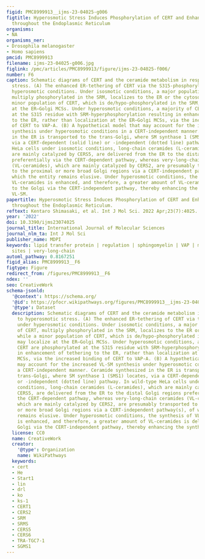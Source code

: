 ```yaml
---
figid: PMC8999913__ijms-23-04025-g006
figtitle: Hyperosmotic Stress Induces Phosphorylation of CERT and Enhances Its Tethering
  throughout the Endoplasmic Reticulum
organisms:
- NA
organisms_ner:
- Drosophila melanogaster
- Homo sapiens
pmcid: PMC8999913
filename: ijms-23-04025-g006.jpg
figlink: /pmc/articles/PMC8999913/figure/ijms-23-04025-f006/
number: F6
caption: Schematic diagrams of CERT and the ceramide metabolism in response to hyperosmotic
  stress. (A) The enhanced ER-tethering of CERT via the S315-phosphorylation under
  hyperosmotic conditions. Under isosmotic conditions, a major population of CERT,
  multiply phosphorylated in the SRM, localizes to the ER or the cytosol, while a
  minor population of CERT, which is de/hypo-phosphorylated in the SRM, may localize
  at the ER–Golgi MCSs. Under hyperosmotic conditions, a majority of CERT are phosphorylated
  at the S315 residue with SRM-hyperphosphorylation resulting in enhancement of tethering
  to the ER, rather than localization at the ER–Golgi MCSs, via the increased binding
  of CERT to VAP-A. (B) A hypothetical model that may account for the increased VL-SM
  synthesis under hyperosmotic conditions in a CERT-independent manner. Ceramide synthesized
  in the ER is transported to the trans-Golgi, where SM synthase 1 (SMS1) locates,
  via a CERT-dependent (solid line) or -independent (dotted line) pathway. In wild-type
  HeLa cells under isosmotic conditions, long-chain ceramides (L-ceramides), which
  are mainly catalyzed by CERS5, are delivered from the ER to the distal Golgi regions
  preferentially via the CERT-dependent pathway, whereas very-long-chain ceramides
  (VL-ceramides), which are mainly catalyzed by CERS2, are presumably transported
  to the proximal or more broad Golgi regions via a CERT-independent pathway(s), of
  which the entity remains elusive. Under hyperosmotic conditions, the synthesis of
  VL-ceramides is enhanced, and therefore, a greater amount of VL-ceramides is delivered
  to the Golgi via the CERT-independent pathway, thereby enhancing the synthesis of
  VL-SM.
papertitle: Hyperosmotic Stress Induces Phosphorylation of CERT and Enhances Its Tethering
  throughout the Endoplasmic Reticulum.
reftext: Kentaro Shimasaki, et al. Int J Mol Sci. 2022 Apr;23(7):4025.
year: '2022'
doi: 10.3390/ijms23074025
journal_title: International Journal of Molecular Sciences
journal_nlm_ta: Int J Mol Sci
publisher_name: MDPI
keywords: lipid transfer protein | regulation | sphingomyelin | VAP | membrane contact
  sites | very-long-chain
automl_pathway: 0.8167251
figid_alias: PMC8999913__F6
figtype: Figure
redirect_from: /figures/PMC8999913__F6
ndex: ''
seo: CreativeWork
schema-jsonld:
  '@context': https://schema.org/
  '@id': https://pfocr.wikipathways.org/figures/PMC8999913__ijms-23-04025-g006.html
  '@type': Dataset
  description: Schematic diagrams of CERT and the ceramide metabolism in response
    to hyperosmotic stress. (A) The enhanced ER-tethering of CERT via the S315-phosphorylation
    under hyperosmotic conditions. Under isosmotic conditions, a major population
    of CERT, multiply phosphorylated in the SRM, localizes to the ER or the cytosol,
    while a minor population of CERT, which is de/hypo-phosphorylated in the SRM,
    may localize at the ER–Golgi MCSs. Under hyperosmotic conditions, a majority of
    CERT are phosphorylated at the S315 residue with SRM-hyperphosphorylation resulting
    in enhancement of tethering to the ER, rather than localization at the ER–Golgi
    MCSs, via the increased binding of CERT to VAP-A. (B) A hypothetical model that
    may account for the increased VL-SM synthesis under hyperosmotic conditions in
    a CERT-independent manner. Ceramide synthesized in the ER is transported to the
    trans-Golgi, where SM synthase 1 (SMS1) locates, via a CERT-dependent (solid line)
    or -independent (dotted line) pathway. In wild-type HeLa cells under isosmotic
    conditions, long-chain ceramides (L-ceramides), which are mainly catalyzed by
    CERS5, are delivered from the ER to the distal Golgi regions preferentially via
    the CERT-dependent pathway, whereas very-long-chain ceramides (VL-ceramides),
    which are mainly catalyzed by CERS2, are presumably transported to the proximal
    or more broad Golgi regions via a CERT-independent pathway(s), of which the entity
    remains elusive. Under hyperosmotic conditions, the synthesis of VL-ceramides
    is enhanced, and therefore, a greater amount of VL-ceramides is delivered to the
    Golgi via the CERT-independent pathway, thereby enhancing the synthesis of VL-SM.
  license: CC0
  name: CreativeWork
  creator:
    '@type': Organization
    name: WikiPathways
  keywords:
  - cert
  - He
  - Start1
  - lin
  - drl
  - ko
  - ks-1
  - CERT1
  - CERS2
  - SRM
  - SRMS
  - CERS5
  - CERS6
  - TRA-TGC7-1
  - SGMS1
---
```

